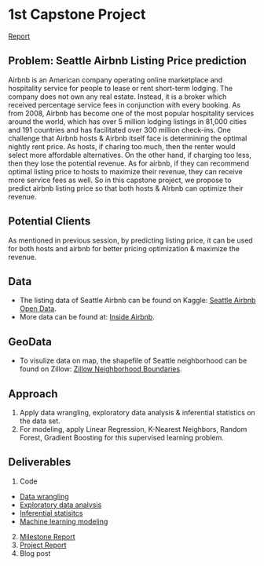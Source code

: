 # 1st Capstone Project
[Report](https://github.com/nicolechao/springboard-data-science/blob/master/Capstone%201/Milestone%20Report/Milestone%20Report.pdf)


## Problem: Seattle Airbnb Listing Price prediction
Airbnb is an American company operating online marketplace and hospitality service for people to lease or rent short-term lodging. The company does not own any real estate. Instead, it is a broker which received percentage service fees in conjunction with every booking.
As from 2008, Airbnb has become one of the most popular hospitality services around the world, which has over 5 million lodging listings in 81,000 cities and 191 countries and has facilitated over 300 million check-ins. 
One challenge that Airbnb hosts & Airbnb itself face is determining the optimal nightly rent price. As hosts, if charing too much, then the renter would select more affordable alternatives. On the other hand, if charging too less, then they lose the potential revenue. As for airbnb, if they can recommend optimal listing price to hosts to maximize their revenue, they can receive more service fees as well.
So in this capstone project, we propose to predict airbnb listing price so that both hosts & AIrbnb can optimize their revenue.


## Potential Clients
As mentioned in previous session, by predicting listing price, it can be used for both hosts and airbnb for better pricing optimization & maximize the revenue.


## Data
* The listing data of Seattle Airbnb can be found on Kaggle:
[Seattle Airbnb Open Data](https://www.kaggle.com/airbnb/seattle).
* More data can be found at:
[Inside Airbnb](http://insideairbnb.com/get-the-data.html).

## GeoData
* To visulize data on map, the shapefile of Seattle neighborhood can be found on Zillow:
[Zillow Neighborhood Boundaries](https://www.zillow.com/howto/api/neighborhood-boundaries.htm).


## Approach
1. Apply data wrangling, exploratory data analysis & inferential statistics on the data set.
2. For modeling, apply Linear Regression, K-Nearest Neighbors, Random Forest, Gradient Boosting for this supervised learning problem.


## Deliverables
1. Code
 - [Data wrangling](https://github.com/nicolechao/springboard-data-science/tree/master/Capstone%201/Data%20Wrangling)
 - [Exploratory data analysis](https://github.com/nicolechao/springboard-data-science/tree/master/Capstone%201/Exploratory%20Data%20Analysis)
 - [Inferential statisitcs](https://github.com/nicolechao/springboard-data-science/tree/master/Capstone%201/Inferential%20Statistics)
 - [Machine learning modeling](https://github.com/nicolechao/springboard-data-science/tree/master/Capstone%201/Modeling)
2. [Milestone Report](https://github.com/nicolechao/springboard-data-science/tree/master/Capstone%201/Milestone%20Report)
3. [Project Report](https://github.com/nicolechao/springboard-data-science/tree/master/Capstone%201/Project%20Report)
4. Blog post
